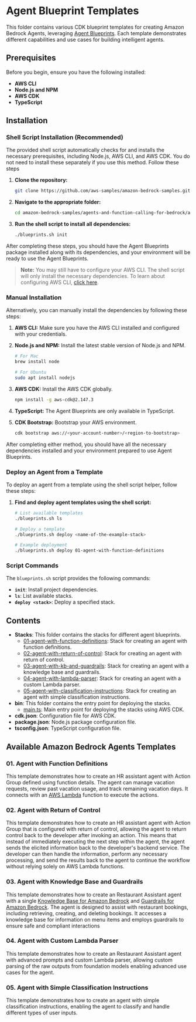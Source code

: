 # Agent Blueprint Templates

This folder contains various CDK blueprint templates for creating Amazon Bedrock Agents, leveraging [Agent Blueprints](https://awslabs.github.io/agents-for-amazon-bedrock-blueprints/). Each template demonstrates different capabilities and use cases for building intelligent agents.

## Prerequisites

Before you begin, ensure you have the following installed:

- **AWS CLI**
- **Node.js and NPM**
- **AWS CDK**
- **TypeScript**

## Installation

### Shell Script Installation (Recommended)

The provided shell script automatically checks for and installs the necessary prerequisites, including Node.js, AWS CLI, and AWS CDK. You do not need to install these separately if you use this method. Follow these steps
1. **Clone the repository:**

    ```bash
    git clone https://github.com/aws-samples/amazon-bedrock-samples.git
    ```

2. **Navigate to the appropriate folder:**

    ```bash
    cd amazon-bedrock-samples/agents-and-function-calling-for-bedrock/agent-blueprint-templates/
    ```

3. **Run the shell script to install all dependencies:**

    ```bash
    ./blueprints.sh init
    ```

After completing these steps, you should have the Agent Blueprints package installed along with its dependencies, and your environment will be ready to use the Agent Blueprints.

> **Note:** You may still have to configure your AWS CLI. The shell script will only install the necessary dependencies. To learn about configuring AWS CLI, [click here](https://docs.aws.amazon.com/cli/latest/userguide/getting-started-quickstart.html).

### Manual Installation

Alternatively, you can manually install the dependencies by following these steps:

1. **AWS CLI:** Make sure you have the AWS CLI installed and configured with your credentials.

2. **Node.js and NPM:** Install the latest stable version of Node.js and NPM.

    ```bash
    # For Mac
    brew install node
    
    # For Ubuntu
    sudo apt install nodejs
    ```

3. **AWS CDK:** Install the AWS CDK globally.

    ```bash
    npm install -g aws-cdk@2.147.3
    ```

4. **TypeScript:** The Agent Blueprints are only available in TypeScript.

5. **CDK Bootstrap:** Bootstrap your AWS environment.

    ```bash
    cdk bootstrap aws://<your-account-number>/<region-to-bootstrap>
    ```

After completing either method, you should have all the necessary dependencies installed and your environment prepared to use Agent Blueprints.

### Deploy an Agent from a Template

To deploy an agent from a template using the shell script helper, follow these steps:

1. **Find and deploy agent templates using the shell script:**

    ```bash
    # List available templates
    ./blueprints.sh ls 

    # Deploy a template
    ./blueprints.sh deploy <name-of-the-example-stack> 

    # Example deployment
    ./blueprints.sh deploy 01-agent-with-function-definitions
    ```

### Script Commands

The `blueprints.sh` script provides the following commands:

- **`init`**: Install project dependencies.
- **`ls`**: List available stacks.
- **`deploy <stack>`**: Deploy a specified stack.

## Contents

- **Stacks**: This folder contains the stacks for different agent blueprints.
  - [01-agent-with-function-definitions](https://github.com/aws-samples/amazon-bedrock-samples/tree/main/agents-for-bedrock/agent-blueprint-templates/lib/stacks/01-agent-with-function-definitions): Stack for creating an agent with function definitions.
  - [02-agent-with-return-of-control](https://github.com/aws-samples/amazon-bedrock-samples/tree/main/agents-for-bedrock/agent-blueprint-templates/lib/stacks/02-agent-with-return-of-control): Stack for creating an agent with return of control.
  - [03-agent-with-kb-and-guardrails](https://github.com/aws-samples/amazon-bedrock-samples/tree/main/agents-for-bedrock/agent-blueprint-templates/lib/stacks/03-agent-with-kb-and-guardrails): Stack for creating an agent with a knowledge base and guardrails.
  - [04-agent-with-lambda-parser](https://github.com/aws-samples/amazon-bedrock-samples/tree/main/agents-for-bedrock/agent-blueprint-templates/lib/stacks/04-agent-with-lambda-parser): Stack for creating an agent with a custom Lambda parser.
  - [05-agent-with-classification-instructions](https://github.com/aws-samples/amazon-bedrock-samples/tree/main/agents-for-bedrock/agent-blueprint-templates/lib/stacks/05-agent-with-classification-instructions): Stack for creating an agent with simple classification instructions.
- **bin**: This folder contains the entry point for deploying the stacks.
  - [main.ts](notion://www.notion.so/bin/main.ts): Main entry point for deploying the stacks using AWS CDK.
- **cdk.json**: Configuration file for AWS CDK.
- **package.json**: Node.js package configuration file.
- **tsconfig.json**: TypeScript configuration file.

## Available Amazon Bedrock Agents Templates

### 01. Agent with Function Definitions

This template demonstrates how to create an HR assistant agent with Action Group defined using function details. The agent can manage vacation requests, review past vacation usage, and track remaining vacation days. It connects with an [AWS Lambda](https://aws.amazon.com/lambda/) function to execute the actions. 

### 02. Agent with Return of Control

This template demonstrates how to create an HR assistant agent with Action Group that is configured with return of control, allowing the agent to return control back to the developer after invoking an action. This means that instead of immediately executing the next step within the agent, the agent sends the elicited information back to the developer's backend service. The developer can then handle the information, perform any necessary processing, and send the results back to the agent to continue the workflow without relying solely on AWS Lambda functions.


### 03. Agent with Knowledge Base and Guardrails

This template demonstrates how to create an Restaurant Assistant agent with a single [Knowledge Base for Amazon Bedrock](https://aws.amazon.com/bedrock/knowledge-bases/) and [Guardrails for Amazon Bedrock](https://aws.amazon.com/bedrock/guardrails/). The agent is designed to assist with restaurant bookings, including retrieving, creating, and deleting bookings. It accesses a knowledge base for information on menu items and employs guardrails to ensure safe and compliant interactions

### 04. Agent with Custom Lambda Parser

This template demonstrates how to create an Restaurant Assistant agent with advanced prompts and custom Lambda parser, allowing custom parsing of the raw outputs from foundation models enabling advanced use cases for the agent.

### 05. Agent with Simple Classification Instructions

This template demonstrates how to create an agent with simple classification instructions, enabling the agent to classify and handle different types of user inputs.

